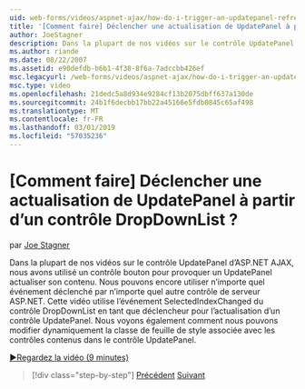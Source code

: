 ```yaml
---
uid: web-forms/videos/aspnet-ajax/how-do-i-trigger-an-updatepanel-refresh-from-a-dropdownlist-control
title: '[Comment faire] Déclencher une actualisation de UpdatePanel à partir d’un contrôle DropDownList ? | Microsoft Docs'
author: JoeStagner
description: Dans la plupart de nos vidéos sur le contrôle UpdatePanel d’ASP.NET AJAX, nous avons utilisé un contrôle bouton pour provoquer un UpdatePanel actualiser son contenu. Nous pouvons encore utiliser n’importe quel événement...
ms.author: riande
ms.date: 08/22/2007
ms.assetid: e90defdb-b6b1-4f38-8f6a-7adccbb426ef
msc.legacyurl: /web-forms/videos/aspnet-ajax/how-do-i-trigger-an-updatepanel-refresh-from-a-dropdownlist-control
msc.type: video
ms.openlocfilehash: 21dedc5a8d934e9284cf13b2075dbff637a130de
ms.sourcegitcommit: 24b1f6decbb17bb22a45166e5fdb0845c65af498
ms.translationtype: MT
ms.contentlocale: fr-FR
ms.lasthandoff: 03/01/2019
ms.locfileid: "57035236"
---
```

<a name="how-do-i-trigger-an-updatepanel-refresh-from-a-dropdownlist-control"></a>[Comment faire] Déclencher une actualisation de UpdatePanel à partir d’un contrôle DropDownList ?
====================
par [Joe Stagner](https://github.com/JoeStagner)

Dans la plupart de nos vidéos sur le contrôle UpdatePanel d’ASP.NET AJAX, nous avons utilisé un contrôle bouton pour provoquer un UpdatePanel actualiser son contenu. Nous pouvons encore utiliser n’importe quel événement déclenché par n’importe quel autre contrôle de serveur ASP.NET. Cette vidéo utilise l’événement SelectedIndexChanged du contrôle DropDownList en tant que déclencheur pour l’actualisation d’un contrôle UpdatePanel. Nous voyons également comment nous pouvons modifier dynamiquement la classe de feuille de style associée avec les contrôles contenus dans le contrôle UpdatePanel.

[&#9654;Regardez la vidéo (9 minutes)](https://channel9.msdn.com/Blogs/ASP-NET-Site-Videos/how-do-i-trigger-an-updatepanel-refresh-from-a-dropdownlist-control)

> [!div class="step-by-step"]
> [Précédent](how-do-i-implement-the-persistent-communications-pattern-using-web-services.md)
> [Suivant](how-do-i-create-an-aspnet-ajax-extender-from-scratch.md)
